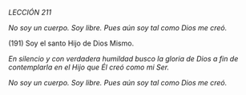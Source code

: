 *LECCIÓN 211*

*No soy un cuerpo. Soy libre.*
*Pues aún soy tal como Dios me creó.*

(191) Soy el santo Hijo de Dios Mismo.

_En silencio y con verdadera humildad busco la gloria de Dios a fin de contemplarla en el Hijo que Él creó como mi Ser._

*No soy un cuerpo. Soy libre.*
*Pues aún soy tal como Dios me creó.*